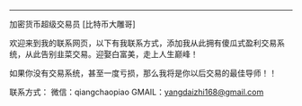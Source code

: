 -----
加密货币超级交易员
[比特币大雕哥]

欢迎来到我的联系网页，以下有我联系方式，添加我从此拥有傻瓜式盈利交易系统，从此告别韭菜交易。迎娶白富美，走上人生巅峰！

如果你没有交易系统，甚至一度亏损，那么我将是你以后交易的最佳导师！！

联系方式：
            微信：qiangchaopiao
          GMAIL：yangdaizhi168@gmail.com
